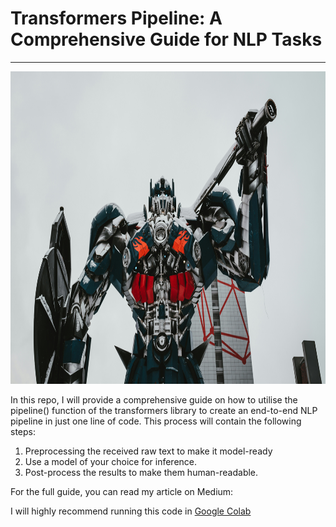 # Transformers Pipeline: A Comprehensive Guide for NLP Tasks
----------
<img src="Cover Image-Arseny-Togulev.jpg" width="950" height="500">

In this repo, I will provide a comprehensive guide on how to utilise the pipeline() function of the transformers library to create an end-to-end NLP pipeline in just one line of code. This process will contain the following steps:
1. Preprocessing the received raw text to make it model-ready
2. Use a model of your choice for inference.
3. Post-process the results to make them human-readable.

For the full guide, you can read my article on Medium:

I will highly recommend running this code in [Google Colab](https://colab.google)

